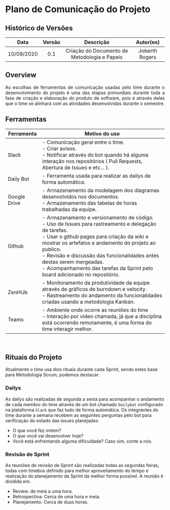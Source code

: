# Plano de Comunicação do Projeto

## Histórico de Versões
| Data     | Versão   | Descrição | Autor(es) |
|:----------:|:--------:|:----------------------:|:---------------------------:|
| 10/09/2020 |   0.1    | Criação do Documento de Metodologia e Papeis  |   Joberth Rogers  |


## Overview

<p style="text-align: justify;">
    As escolhas de ferramentas de comunicação usadas pelo time durante o desenvolvimento do projeto é uma das etapas primordiais durante toda a fase de criação e elaboração do produto de software, pois é através delas que o time se alinhará com as atividades desenvolvidas durante o semestre.  
</p>

## Ferramentas 

| Ferramenta | Motivo do uso |
| ---------- | ------------- |
| Slack      | - Comunicação geral entre o time. <br> - Criar avisos. <br> - Notificar através do bot quando há alguma interação nos repositórios ( Pull Requests, Abertura de Issues e etc... ). |
| Daily Bot | - Ferramenta usada para realizar as dailys de forma automática. |
| Google Drive | - Armazenamento da modelagem dos diagramas desenvolvidos nos documentos. <br> - Armazenamento das tabelas de horas trabalhadas da equipe. |
| Github | - Armazenamento e versionamento de código. <br> - Uso de Issues para rastreamento e delegação de tarefas. <br> - Usar o github pages para criação da wiki e mostrar os artefatos e andamento do projeto ao publico. <br> - Revisão e discussão das funcionalidades antes destas serem mergeadas. <br> - Acompanhamento das tarefas da Sprint pelo board adicionado no repositório.  |
| ZenHUb | - Monitoramento da produtividade da equipe através de gráficos de burndown e velocity. <br> - Rastreamento do andamento da funcionalidades criadas usando a metodologia Kanban. | 
| Teams | - Ambiente onde ocorre as reuniões do time <br> - Interação por vídeo chamada, já que a disciplina está ocorrendo remotamente, é uma forma do time interagir melhor. |

<br>

## Rituais do Projeto

Atualmente o time usa dois rituais durante cada Sprint, sendo estes base para Metodologia Scrum, podemos destacar:
    
### Dailys
 
 As dailys são realizadas de segunda a sexta para acompanhar o andamento de cada membro do time através de um bot chamado ```Dailybot``` configurado na plataforma ```Slack``` que faz tudo de forma automática. Os integrantes do time durante a semana recebem as seguintes perguntas pelo bot para verificação do estado das issues planejadas:

 - O que você fez ontem?
 - O que você vai desenvolver hoje?
 - Você está enfrentando alguma dificuldade? Caso sim, conte a nós.

### Revisão de Sprint

 As reuniões de revisão de Sprint são realizadas todas as  segundas feiras, todas com timebox definido para melhor aproveitamento do tempo e realização do planejamento da Sprint da melhor forma possível. A reunião é dividida em:

- Review: de meia a uma hora.
- Retrospectiva: Cerca de uma hora e meia.
- Planejamento: Cerca de duas horas. 



